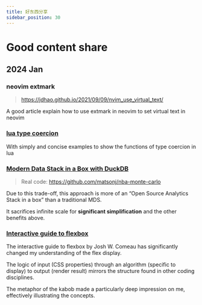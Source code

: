 ```yaml
---
title: 好东西分享
sidebar_position: 30
---
```

# Good content share

## 2024 Jan

### neovim extmark
> https://jdhao.github.io/2021/09/09/nvim_use_virtual_text/

A good article explain how to use extmark in neovim to set virtual text in neovim

### [lua type coercion](https://www.codecademy.com/learn/learn-lua/modules/variables-and-data/cheatsheet)

With simply and concise examples to show the functions of type coercion in lua

### [Modern Data Stack in a Box with DuckDB](https://duckdb.org/2022/10/12/modern-data-stack-in-a-box.html)
> Real code: https://github.com/matsonj/nba-monte-carlo

Due to this trade-off, this approach is more of an “Open Source Analytics Stack in a box” than a traditional MDS. 

It sacrifices infinite scale for **significant simplification** and the other benefits above.

### [Interactive guide to flexbox](https://www.joshwcomeau.com/css/interactive-guide-to-flexbox/)

The interactive guide to flexbox by Josh W. Comeau has significantly changed my understanding of the flex display.

The logic of input (CSS properties) through an algorithm (specific to display) to output (render result) mirrors the structure found in other coding disciplines.

The metaphor of the kabob made a particularly deep impression on me, effectively illustrating the concepts.
